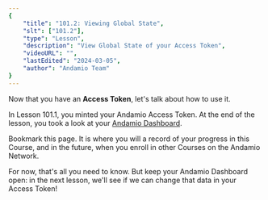 ```yaml
---
{
    "title": "101.2: Viewing Global State",
    "slt": ["101.2"],
    "type": "Lesson",
    "description": "View Global State of your Access Token",
    "videoURL": "",
    "lastEdited": "2024-03-05",
    "author": "Andamio Team"
}
---
```


Now that you have an **Access Token**, let's talk about how to use it.

In Lesson 101.1, you minted your Andamio Access Token. At the end of the lesson, you took a look at your [Andamio Dashboard]().

Bookmark this page. It is where you will a record of your progress in this Course, and in the future, when you enroll in other Courses on the Andamio Network.

For now, that's all you need to know. But keep your Andamio Dashboard open: in the next lesson, we'll see if we can change that data in your Access Token!